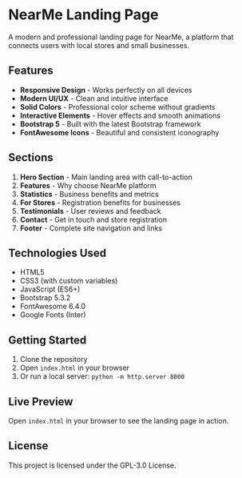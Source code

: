 # NearMe Landing Page

A modern and professional landing page for NearMe, a platform that connects users with local stores and small businesses.

## Features

- **Responsive Design** - Works perfectly on all devices
- **Modern UI/UX** - Clean and intuitive interface
- **Solid Colors** - Professional color scheme without gradients
- **Interactive Elements** - Hover effects and smooth animations
- **Bootstrap 5** - Built with the latest Bootstrap framework
- **FontAwesome Icons** - Beautiful and consistent iconography

## Sections

1. **Hero Section** - Main landing area with call-to-action
2. **Features** - Why choose NearMe platform
3. **Statistics** - Business benefits and metrics
4. **For Stores** - Registration benefits for businesses
5. **Testimonials** - User reviews and feedback
6. **Contact** - Get in touch and store registration
7. **Footer** - Complete site navigation and links

## Technologies Used

- HTML5
- CSS3 (with custom variables)
- JavaScript (ES6+)
- Bootstrap 5.3.2
- FontAwesome 6.4.0
- Google Fonts (Inter)

## Getting Started

1. Clone the repository
2. Open `index.html` in your browser
3. Or run a local server: `python -m http.server 8000`

## Live Preview

Open `index.html` in your browser to see the landing page in action.

## License

This project is licensed under the GPL-3.0 License. 